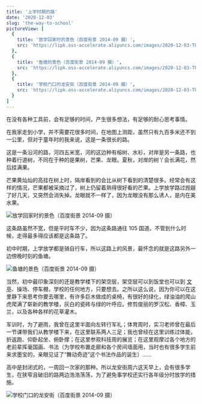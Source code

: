 ```yaml
---
title: '上学时期的路'
date: '2020-12-03'
slug: 'the-way-to-school'
pictureView: [
  {
    title: '放学回家时的景色（百度街景 2014-09 摄）',
    src: 'https://lipk.oss-accelerate.aliyuncs.com/images/2020-12-03-The-way-to-school(1).jpg',
  },
  {
    title: '鱼塘的景色（百度街景 2014-09 摄）',
    src: 'https://lipk.oss-accelerate.aliyuncs.com/images/2020-12-03-The-way-to-school(2).jpg',
  },
  {
    title: '学校门口的龙安街（百度街景 2014-09 摄）',
    src: 'https://lipk.oss-accelerate.aliyuncs.com/images/2020-12-03-The-way-to-school(3).jpg',
  }
]
---
```


在没有各种工具前，会有足够的时间，产生很多想法，有足够的耐心思考事情。

在我家走到小学，并不需要花很多时间，在地图上测距，虽然只有九百多米还不到一公里，但对于童年时的我来说，这是一条很长的路。

这是一条沿河的路，河四五米宽，河的这边种有榕树、水衫，对岸是另一条路，也种着行道树，不同在于种的是果树，芒果、龙眼。夏秋，对岸的树丫会长满花，然后挂满果。

芒果黄灿灿的高挂在树上时，隔岸看到的会比从树下看到的清楚很多。经常会有这样的情况，芒果都被采摘过了，树上仍留着熟得很好看的芒果。上学放学路过觊觎了好几天，又突然会消失掉。龙眼就不一样了，因为龙眼没有那么诱人，是内在美水果。

![放学回家时的景色（百度街景 2014-09 摄）](https://lipk.oss-accelerate.aliyuncs.com/images/2020-12-03-The-way-to-school(1).jpg)

这条路虽然不宽，但是平时车不少，因为这条路通往 105 国道。不管到什么时候，走得最多得应该都是这条路了。

初中时期，上学放学都是骑自行车，所以这路上的风景，最怀念的就是这路另外一边傍晚时刻的鱼塘。

![鱼塘的景色（百度街景 2014-09 摄）](https://lipk.oss-accelerate.aliyuncs.com/images/2020-12-03-The-way-to-school(2).jpg)

当然，初中最印象深刻的还是教学楼下的架空层，架空层可以到饭堂也可以到 [文亭](https://www.lipk.org/blog/2020/11/08/delonix-regia/)、操场、停车棚，学校的任何地方，只要想去。之所以这么说，因为你可以在这里静下来思考你要去哪里，有许多巨木做成的桌椅，有很好的绿化，绿油油的爬山虎爬满了崭新的教学楼，灰白的瓷砖与绿的叶呼应。修剪俊丽的罗汉松、香樟、玉兰，以及各种各样的花草灌木。

军训时，为了避雨，我曾在这里半面向左转行军礼；体育周时，实习老师曾在最后一节课带我们从教学楼下来，在这里联系两人三足；我也曾经在这里训练过体能，折返跑、仰卧起坐、俯卧撑；在这里参观科技周的展览；在这里观摩过各个地方的老前辈挥毫国画、书法（为学校布置走廊和各个房间墙面用，当时也有很多学生前来求墨宝的，亲眼见证了“舞动奇迹”这个书法作品的诞生）……

高中是封闭式的，一周回一次家的那种。所以龙安街周六这天早上，会有很多学生，在狭窄且破旧的路两边浩浩荡荡，为了避免事学校还实行各年级分时放学的措施。

![学校门口的龙安街（百度街景 2014-09 摄）](https://lipk.oss-accelerate.aliyuncs.com/images/2020-12-03-The-way-to-school(3).jpg)

